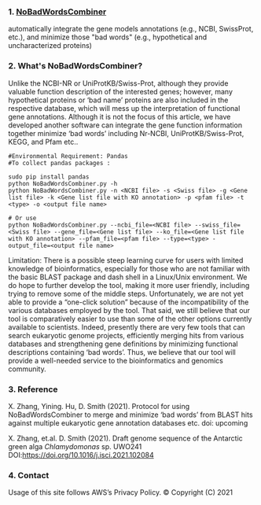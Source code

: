 ### 1. [NoBadWordsCombiner](http://hsdfinder.com/combiner/) 
automatically integrate the gene models annotations (e.g., NCBI, SwissProt, etc.), and minimize those "bad words" (e.g., hypothetical and uncharacterized proteins)

### 2. What's NoBadWordsCombiner?
Unlike the NCBI-NR or UniProtKB/Swiss-Prot, although they provide valuable function description of the interested genes; however, many hypothetical proteins or ‘bad name’ proteins are also included in the respective database, which will mess up the interpretation of functional gene annotations. Although it is not the focus of this article, we have developed another software can integrate the gene function information together minimize ‘bad words’ including Nr-NCBI, UniProtKB/Swiss-Prot, KEGG, and Pfam etc..
```
#Environmental Requirement: Pandas
#To collect pandas packages : 

sudo pip install pandas
python NoBadWordsCombiner.py -h
python NoBadWordsCombiner.py -n <NCBI file> -s <Swiss file> -g <Gene list file> -k <Gene list file with KO annotation> -p <pfam file> -t <type> -o <output file name>

# Or use 
python NoBadWordsCombiner.py --ncbi_file=<NCBI file> --swiss_file=<Swiss file> --gene_file=<Gene list file> --ko_file=<Gene list file with KO annotation> --pfam_file=<pfam file> --type=<type> -output_file=<output file name>
```

Limitation: There is a possible steep learning curve for users with limited knowledge of bioinformatics, especially for those who are not familiar with the basic BLAST package and dash shell in a Linux/Unix environment. We do hope to further develop the tool, making it more user friendly, including trying to remove some of the middle steps. Unfortunately, we are not yet able to provide a “one-click solution” because of the incompatibility of the various databases employed by the tool. That said, we still believe that our tool is comparatively easier to use than some of the other options currently available to scientists. Indeed, presently there are very few tools that can search eukaryotic genome projects, efficiently merging hits from various databases and strengthening gene definitions by minimizing functional descriptions containing ‘bad words’. Thus, we believe that our tool will provide a well-needed service to the bioinformatics and genomics community.

### 3. Reference
X. Zhang, Yining. Hu, D. Smith (2021). Protocol for using NoBadWordsCombiner to merge and minimize ‘bad words’ from BLAST hits against multiple eukaryotic gene annotation databases etc. doi: upcoming

X. Zhang, et.al. D. Smith (2021). Draft genome sequence of the Antarctic green alga _Chlamydomonas_ sp. UWO241 DOI:https://doi.org/10.1016/j.isci.2021.102084

### 4. Contact
Usage of this site follows AWS’s Privacy Policy. © Copyright (C) 2021
